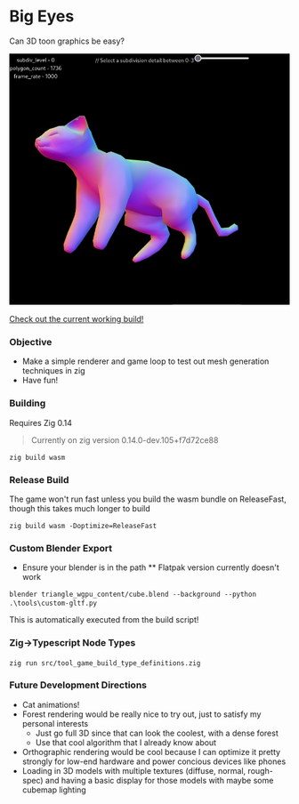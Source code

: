 # Big Eyes

Can 3D toon graphics be easy?

![image](Cat2024-07-28.png)

[Check out the current working build!](https://nathan-franck.github.io/BigEyes/)

### Objective

* Make a simple renderer and game loop to test out mesh generation techniques in zig
* Have fun!

### Building

Requires Zig 0.14
> Currently on zig version 0.14.0-dev.105+f7d72ce88

```
zig build wasm
```

### Release Build

The game won't run fast unless you build the wasm bundle on ReleaseFast, though this takes much longer to build
```
zig build wasm -Doptimize=ReleaseFast
```

### Custom Blender Export

* Ensure your blender is in the path
** Flatpak version currently doesn't work
```
blender triangle_wgpu_content/cube.blend --background --python .\tools\custom-gltf.py
```
This is automatically executed from the build script!

### Zig->Typescript Node Types
`zig run src/tool_game_build_type_definitions.zig`

### Future Development Directions

- Cat animations!
- Forest rendering would be really nice to try out, just to satisfy my personal interests
  - Just go full 3D since that can look the coolest, with a dense forest
  - Use that cool algorithm that I already know about
- Orthographic rendering would be cool because I can optimize it pretty strongly for low-end hardware and power concious devices like phones
- Loading in 3D models with multiple textures (diffuse, normal, rough-spec) and having a basic display for those models with maybe some cubemap lighting
